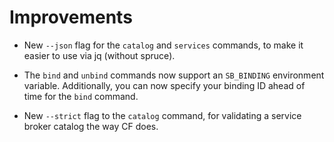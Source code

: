 # Improvements

- New `--json` flag for the `catalog` and `services` commands, to
  make it easier to use via jq (without spruce).

- The `bind` and `unbind` commands now support an `SB_BINDING`
  environment variable.  Additionally, you can now specify your
  binding ID ahead of time for the `bind` command.

- New `--strict` flag to the `catalog` command, for validating a
  service broker catalog the way CF does.
